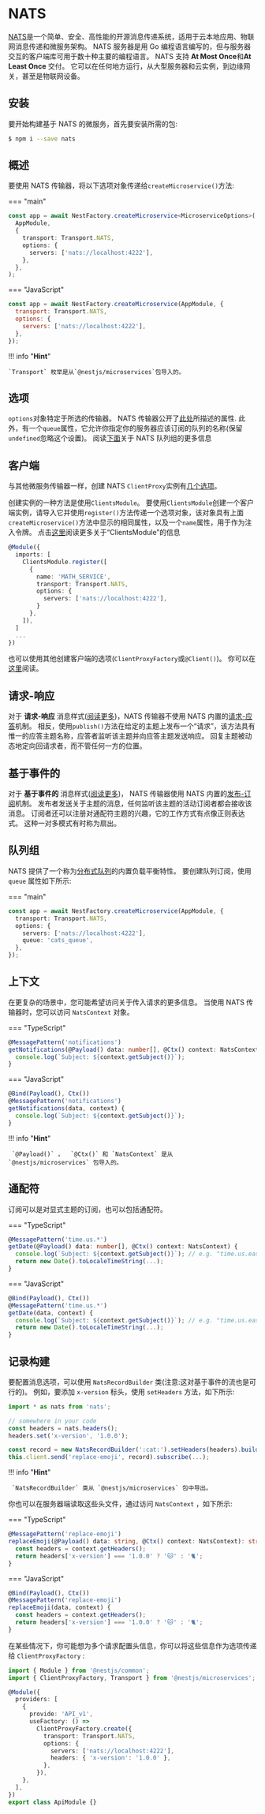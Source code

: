 # NATS

[NATS](https://nats.io)是一个简单、安全、高性能的开源消息传递系统，适用于云本地应用、物联网消息传递和微服务架构。
NATS 服务器是用 Go 编程语言编写的，但与服务器交互的客户端库可用于数十种主要的编程语言。
NATS 支持 **At Most Once**和**At Least Once** 交付。
它可以在任何地方运行，从大型服务器和云实例，到边缘网关，甚至是物联网设备。

## 安装

要开始构建基于 NATS 的微服务，首先要安装所需的包:

```bash
$ npm i --save nats
```

## 概述

要使用 NATS 传输器，将以下选项对象传递给`createMicroservice()`方法:

=== "main"

```ts
const app = await NestFactory.createMicroservice<MicroserviceOptions>(
  AppModule,
  {
    transport: Transport.NATS,
    options: {
      servers: ['nats://localhost:4222'],
    },
  },
);
```

=== "JavaScript"

```js
const app = await NestFactory.createMicroservice(AppModule, {
  transport: Transport.NATS,
  options: {
    servers: ['nats://localhost:4222'],
  },
});
```

!!! info "**Hint**"

    `Transport` 枚举是从`@nestjs/microservices`包导入的。

## 选项

`options`对象特定于所选的传输器。
NATS 传输器公开了[此处](https://github.com/nats-io/node-nats#connect-options)所描述的属性.
此外，有一个`queue`属性，它允许你指定你的服务器应该订阅的队列的名称(保留`undefined`忽略这个设置)。
阅读[下面](https://docs.nestjs.com/microservices/nats#queue-groups)关于 NATS 队列组的更多信息

## 客户端

与其他微服务传输器一样，创建 NATS `ClientProxy`实例有[几个选项](https://docs.nestjs.com/microservices/basics#client)。

创建实例的一种方法是使用`ClientsModule`。
要使用`ClientsModule`创建一个客户端实例，请导入它并使用`register()`方法传递一个选项对象，该对象具有上面`createMicroservice()`方法中显示的相同属性，以及一个`name`属性，用于作为注入令牌。
点击[这里](https://docs.nestjs.com/microservices/basics#client)阅读更多关于“ClientsModule”的信息

```typescript
@Module({
  imports: [
    ClientsModule.register([
      {
        name: 'MATH_SERVICE',
        transport: Transport.NATS,
        options: {
          servers: ['nats://localhost:4222'],
        }
      },
    ]),
  ]
  ...
})
```

也可以使用其他创建客户端的选项(`ClientProxyFactory`或`@Client()`)。
你可以在[这里](https://docs.nestjs.com/microservices/basics#client)阅读。

## 请求-响应

对于 **请求-响应** 消息样式([阅读更多](https://docs.nestjs.com/microservices/basics#request-response))，NATS 传输器不使用 NATS 内置的[请求-应答](https://docs.nats.io/nats-concepts/reqreply)机制。
相反，使用`publish()`方法在给定的主题上发布一个“请求”，该方法具有惟一的应答主题名称，应答者监听该主题并向应答主题发送响应。
回复主题被动态地定向回请求者，而不管任何一方的位置。

## 基于事件的

对于 **基于事件的** 消息样式([阅读更多](https://docs.nestjs.com/microservices/basics#event-based))， NATS 传输器使用 NATS 内置的[发布-订阅](https://docs.nats.io/nats-concepts/pubsub)机制。
发布者发送关于主题的消息，任何监听该主题的活动订阅者都会接收该消息。
订阅者还可以注册对通配符主题的兴趣，它的工作方式有点像正则表达式。
这种一对多模式有时称为扇出。

## 队列组

NATS 提供了一个称为[分布式队列](https://docs.nats.io/nats-concepts/queue)的内置负载平衡特性。
要创建队列订阅，使用 `queue` 属性如下所示:

=== "main"

```ts
const app = await NestFactory.createMicroservice(AppModule, {
  transport: Transport.NATS,
  options: {
    servers: ['nats://localhost:4222'],
    queue: 'cats_queue',
  },
});
```

## 上下文

在更复杂的场景中，您可能希望访问关于传入请求的更多信息。
当使用 NATS 传输器时，您可以访问 `NatsContext` 对象。

=== "TypeScript"

```ts
@MessagePattern('notifications')
getNotifications(@Payload() data: number[], @Ctx() context: NatsContext) {
  console.log(`Subject: ${context.getSubject()}`);
}
```

=== "JavaScript"

```js
@Bind(Payload(), Ctx())
@MessagePattern('notifications')
getNotifications(data, context) {
  console.log(`Subject: ${context.getSubject()}`);
}
```

!!! info "**Hint**"

     `@Payload()` ，  `@Ctx()` 和 `NatsContext` 是从 `@nestjs/microservices` 包导入的。

## 通配符

订阅可以是对显式主题的订阅，也可以包括通配符。

=== "TypeScript"

```ts
@MessagePattern('time.us.*')
getDate(@Payload() data: number[], @Ctx() context: NatsContext) {
  console.log(`Subject: ${context.getSubject()}`); // e.g. "time.us.east"
  return new Date().toLocaleTimeString(...);
}
```

=== "JavaScript"

```js
@Bind(Payload(), Ctx())
@MessagePattern('time.us.*')
getDate(data, context) {
  console.log(`Subject: ${context.getSubject()}`); // e.g. "time.us.east"
  return new Date().toLocaleTimeString(...);
}
```

## 记录构建

要配置消息选项，可以使用 `NatsRecordBuilder` 类(注意:这对基于事件的流也是可行的)。
例如，要添加 `x-version` 标头，使用 `setHeaders` 方法，如下所示:

```typescript
import * as nats from 'nats';

// somewhere in your code
const headers = nats.headers();
headers.set('x-version', '1.0.0');

const record = new NatsRecordBuilder(':cat:').setHeaders(headers).build();
this.client.send('replace-emoji', record).subscribe(...);
```

!!! info "**Hint**"

     `NatsRecordBuilder` 类从 `@nestjs/microservices` 包中导出。

你也可以在服务器端读取这些头文件，通过访问 `NatsContext` ，如下所示:

=== "TypeScript"

```ts
@MessagePattern('replace-emoji')
replaceEmoji(@Payload() data: string, @Ctx() context: NatsContext): string {
  const headers = context.getHeaders();
  return headers['x-version'] === '1.0.0' ? '🐱' : '🐈';
}
```

=== "JavaScript"

```js
@Bind(Payload(), Ctx())
@MessagePattern('replace-emoji')
replaceEmoji(data, context) {
  const headers = context.getHeaders();
  return headers['x-version'] === '1.0.0' ? '🐱' : '🐈';
}
```

在某些情况下，你可能想为多个请求配置头信息，你可以将这些信息作为选项传递给 `ClientProxyFactory` :

```typescript
import { Module } from '@nestjs/common';
import { ClientProxyFactory, Transport } from '@nestjs/microservices';

@Module({
  providers: [
    {
      provide: 'API_v1',
      useFactory: () =>
        ClientProxyFactory.create({
          transport: Transport.NATS,
          options: {
            servers: ['nats://localhost:4222'],
            headers: { 'x-version': '1.0.0' },
          },
        }),
    },
  ],
})
export class ApiModule {}
```
